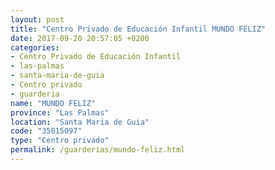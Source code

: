 ```yaml
---
layout: post
title: "Centro Privado de Educación Infantil MUNDO FELIZ"
date: 2017-09-20 20:57:05 +0200
categories:
- Centro Privado de Educación Infantil
- las-palmas
- santa-maria-de-guia
- Centro privado
- guarderia
name: "MUNDO FELIZ"
province: "Las Palmas"
location: "Santa Maria de Guia"
code: "35015097"
type: "Centro privado"
permalink: /guarderias/mundo-feliz.html
---
```

